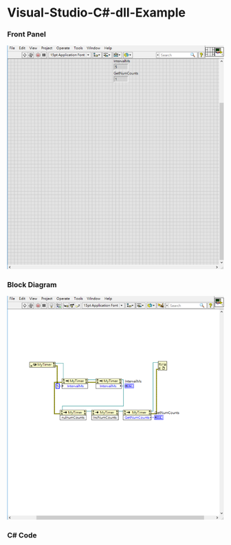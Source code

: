 # Visual-Studio-C#-dll-Example
### Front Panel
![Front Panel](https://github.com/Offliners/LabVIEW_projects/blob/master/Medium/Visual-Studio-C-Sharp-dll-Example/Visual-Studio-C-Sharp-dll-Example.vi%20Front%20Panel.png)

### Block Diagram
![Block Diagram](https://github.com/Offliners/LabVIEW_projects/blob/master/Medium/Visual-Studio-C-Sharp-dll-Example/Visual-Studio-C-Sharp-dll-Example.vi%20Block%20Diagram.png)

### C# Code
